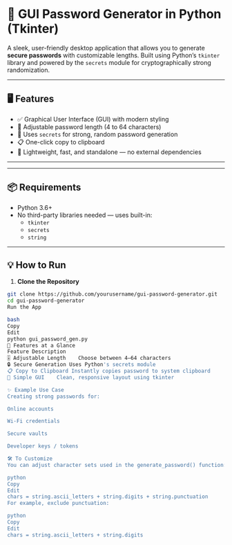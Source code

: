 

# 🔐 GUI Password Generator in Python (Tkinter)

A sleek, user-friendly desktop application that allows you to generate **secure passwords** with customizable lengths. Built using Python’s `tkinter` library and powered by the `secrets` module for cryptographically strong randomization.

---

## 🖥️ Features

- ✅ Graphical User Interface (GUI) with modern styling
- 🔢 Adjustable password length (4 to 64 characters)
- 🔐 Uses `secrets` for strong, random password generation
- 📋 One-click copy to clipboard
- 🚀 Lightweight, fast, and standalone — no external dependencies

---


---

## 📦 Requirements

- Python 3.6+
- No third-party libraries needed — uses built-in:
  - `tkinter`
  - `secrets`
  - `string`

---

## 💡 How to Run

1. **Clone the Repository**

```bash
git clone https://github.com/yourusername/gui-password-generator.git
cd gui-password-generator
Run the App

bash
Copy
Edit
python gui_password_gen.py
📸 Features at a Glance
Feature	Description
🎚️ Adjustable Length	Choose between 4–64 characters
🔒 Secure Generation	Uses Python's secrets module
📋 Copy to Clipboard	Instantly copies password to system clipboard
🎨 Simple GUI	Clean, responsive layout using tkinter

✨ Example Use Case
Creating strong passwords for:

Online accounts

Wi-Fi credentials

Secure vaults

Developer keys / tokens

🛠️ To Customize
You can adjust character sets used in the generate_password() function:

python
Copy
Edit
chars = string.ascii_letters + string.digits + string.punctuation
For example, exclude punctuation:

python
Copy
Edit
chars = string.ascii_letters + string.digits

